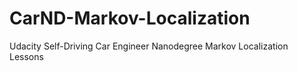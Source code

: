 # CarND-Markov-Localization
Udacity Self-Driving Car Engineer Nanodegree Markov Localization Lessons
